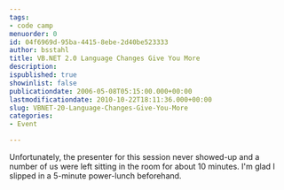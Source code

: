 ```yaml
---
tags:
- code camp
menuorder: 0
id: 04f6969d-95ba-4415-8ebe-2d40be523333
author: bsstahl
title: VB.NET 2.0 Language Changes Give You More
description: 
ispublished: true
showinlist: false
publicationdate: 2006-05-08T05:15:00.000+00:00
lastmodificationdate: 2010-10-22T18:11:36.000+00:00
slug: VBNET-20-Language-Changes-Give-You-More
categories:
- Event

---
```

Unfortunately, the presenter for this session never showed-up and a number of us were left sitting in the room for about 10 minutes. I'm glad I slipped in a 5-minute power-lunch beforehand.  

